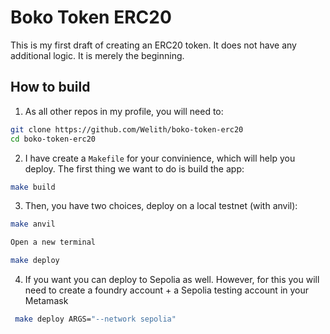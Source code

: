 # Boko Token ERC20

This is my first draft of creating an ERC20 token. It does not have any additional logic. It is merely the beginning.

## How to build

1. As all other repos in my profile, you will need to:

```bash
git clone https://github.com/Welith/boko-token-erc20
cd boko-token-erc20
```

2. I have create a `Makefile` for your convinience, which will help you deploy. The first thing we want to do is build the app:

```bash
make build
```

3. Then, you have two choices, deploy on a local testnet (with anvil):

```bash
make anvil

Open a new terminal

make deploy
```

4. If you want you can deploy to Sepolia as well. However, for this you will need to create a foundry account + a Sepolia testing account in your Metamask

```bash
 make deploy ARGS="--network sepolia"
 ```